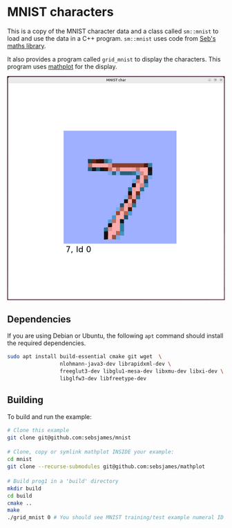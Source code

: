 # MNIST characters

This is a copy of the MNIST character data and a class called
`sm::mnist` to load and use the data in a C++ program. `sm::mnist` uses code from [Seb's maths library](https://github.com/sebsjames/maths).

It also provides a program called `grid_mnist` to display the
characters. This program uses
[mathplot](https://github.com/sebsjames/mathplot) for the display.

![An image of MNIST numeral ID 0 which is a seven](https://github.com/sebsjames/mnist/blob/main/grid_mnist_0.png?raw=true)

## Dependencies

If you are using Debian or Ubuntu, the following `apt` command should
install the required dependencies.

```bash
sudo apt install build-essential cmake git wget  \
                 nlohmann-java3-dev librapidxml-dev \
                 freeglut3-dev libglu1-mesa-dev libxmu-dev libxi-dev \
                 libglfw3-dev libfreetype-dev
```

## Building

To build and run the example:

```bash
# Clone this example
git clone git@github.com:sebsjames/mnist

# Clone, copy or symlink mathplot INSIDE your example:
cd mnist
git clone --recurse-submodules git@github.com:sebsjames/mathplot

# Build prog1 in a 'build' directory
mkdir build
cd build
cmake ..
make
./grid_mnist 0 # You should see MNIST training/test example numeral ID 0
```
